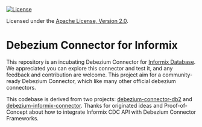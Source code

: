 
[![License](http://img.shields.io/:license-apache%202.0-brightgreen.svg)](http://www.apache.org/licenses/LICENSE-2.0.html)

Licensed under the [Apache License, Version 2.0](http://www.apache.org/licenses/LICENSE-2.0).

# Debezium Connector for Informix

This repository is an incubating Debezium Connector for [Informix Database](https://www.ibm.com/products/informix). We appreciated you can explore this connector and test it, and any feedback and contribution are welcome. This project aim for a community-ready Debezium Connector, which like many other official debezium connectors.

This codebase is derived from two projects: [debezium-connector-db2](https://github.com/debezium/debezium-connector-db2) and [debezium-informix-connector](https://github.com/laoflch/debezium-informix-connector). Thanks for originated ideas and Proof-of-Concept about how to integrate Informix CDC API with Debezium Connector Frameworks.


